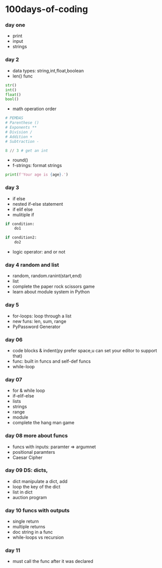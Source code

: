# 100days-of-coding
### day one
- print 
- input
- strings

### day 2
- data types: string,int,float,boolean
- len() func
```py
str()
int()
float()
bool()
```
- math operation order
```py
# PEMDAS
# Parenthese ()
# Exponents **
# Division /
# Addition +
# Subtraction -

8 // 3 # get an int
```
- round()
- f-strings: format strings
```py
print(f'Your age is {age}.')
```
### day 3
- if else
- nested if-else statement
- if elif else
- mulitiple if
```py
if condition:
    do1

if condition2:
    do2
```
- logic operator: and or not

### day 4 random and list
- random, random.ranint(start,end)
- list
- complete the paper rock scissors game
- learn about module system in Python

### day 5 
- for-loops: loop through a list
- new funs: len, sum, range
- PyPassword Generator

### day 06
- code blocks & indent(py prefer space,u can set your editor to support that)
- func: built in funcs and self-def funcs
- while-loop

### day 07
- for & while loop
- if-elif-else
- lists
- strings
- range
- module
- complete the hang man game

### day 08 more about funcs
- funcs with inputs: paramter => argumnet
- positional paramters
- Caesar Cipher

### day 09 DS: dicts,
- dict manipulate a dict, add
- loop the key of the dict
- list in dict
- auction program

### day 10 funcs with outputs
- single return
- multiple returns
- doc string in a func
- while-loops vs recursion

### day 11
- must call the func after it was declared